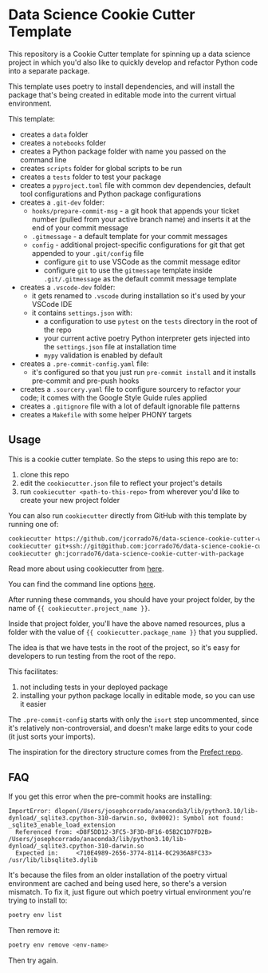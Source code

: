# Data Science Cookie Cutter Template

This repository is a Cookie Cutter template for spinning up a data science project in which you'd also like to quickly develop and refactor Python code into a separate package.

This template uses poetry to install dependencies, and will install the package that's being created in editable mode into the current virtual environment.

This template:

* creates a `data` folder
* creates a `notebooks` folder
* creates a Python package folder with name you passed on the command line
* creates `scripts` folder for global scripts to be run
* creates a `tests` folder to test your package
* creates a `pyproject.toml` file with common dev dependencies, default tool configurations and Python package configurations
* creates a `.git-dev` folder:
  * `hooks/prepare-commit-msg` - a git hook that appends your ticket number (pulled from your active branch name) and inserts it at the end of your commit message
  * `.gitmessage` - a default template for your commit messages
  * `config` - additional project-specific configurations for git that get appended to your `.git/config` file
    * configure `git` to use VSCode as the commit message editor
    * configure `git` to use the `gitmessage` template inside `.git/.gitmessage` as the default commit message template
* creates a `.vscode-dev` folder:
  * it gets renamed to `.vscode` during installation so it's used by your VSCode IDE
  * it contains `settings.json` with:
    * a configuration to use `pytest` on the `tests` directory in the root of the repo
    * your current active poetry Python interpreter gets injected into the `settings.json` file at installation time
    * `mypy` validation is enabled by default
* creates a `.pre-commit-config.yaml` file:
  * it's configured so that you just run `pre-commit install` and it installs pre-commit and pre-push hooks
* creates a `.sourcery.yaml` file to configure sourcery to refactor your code; it comes with the Google Style Guide rules applied
* creates a `.gitignore` file with a lot of default ignorable file patterns
* creates a `Makefile` with some helper PHONY targets

## Usage
This is a cookie cutter template. So the steps to using this repo are to:

1. clone this repo
2. edit the `cookiecutter.json` file to reflect your project's details
3. run `cookiecutter <path-to-this-repo>` from wherever you'd like to create your new project folder

You can also run `cookiecutter` directly from GitHub with this template by running one of:

```bash
cookiecutter https://github.com/jcorrado76/data-science-cookie-cutter-with-package.git
cookiecutter git+ssh://git@github.com:jcorrado76/data-science-cookie-cutter-with-package.git
cookiecutter gh:jcorrado76/data-science-cookie-cutter-with-package
```

Read more about using cookiecutter from [here](https://cookiecutter.readthedocs.io/en/2.0.2/usage.html#works-directly-with-git-and-hg-mercurial-repos-too).

You can find the command line options [here](https://cookiecutter.readthedocs.io/en/2.0.2/advanced/cli_options.html).

After running these commands, you should have your project folder, by the name of `{{ cookiecutter.project_name }}`.

Inside that project folder, you'll have the above named resources, plus a folder with the value of `{{ cookiecutter.package_name }}` that you supplied.

The idea is that we have tests in the root of the project, so it's easy for developers to run testing from the root of the repo.

This facilitates:

1. not including tests in your deployed package
2. installing your python package locally in editable mode, so you can use it easier

The `.pre-commit-config` starts with only the `isort` step uncommented, since it's relatively non-controversial, and doesn't make large edits to your code (it just sorts your imports).

The inspiration for the directory structure comes from the [Prefect repo](https://github.com/PrefectHQ/prefect).

## FAQ

If you get this error when the pre-commit hooks are installing:

```
ImportError: dlopen(/Users/josephcorrado/anaconda3/lib/python3.10/lib-dynload/_sqlite3.cpython-310-darwin.so, 0x0002): Symbol not found: _sqlite3_enable_load_extension
  Referenced from: <D8F5DD12-3FC5-3F3D-BF16-05B2C1D7FD2B> /Users/josephcorrado/anaconda3/lib/python3.10/lib-dynload/_sqlite3.cpython-310-darwin.so
  Expected in:     <710E4989-2656-3774-8114-0C2936A8FC33> /usr/lib/libsqlite3.dylib
```

It's because the files from an older installation of the poetry virtual environment are cached and being used here, so there's a version mismatch.
To fix it, just figure out which poetry virtual environment you're trying to install to:

```bash
poetry env list
```

Then remove it:

```bash
poetry env remove <env-name>
```

Then try again.
